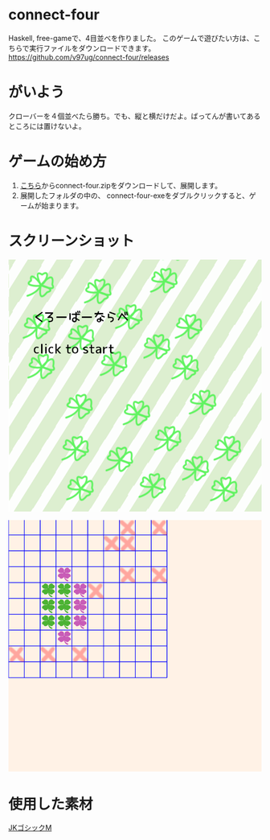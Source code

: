 # connect-four
Haskell, free-gameで、4目並べを作りました。
このゲームで遊びたい方は、こちらで実行ファイルをダウンロードできます。https://github.com/v97ug/connect-four/releases

# がいよう

クローバーを４個並べたら勝ち。でも、縦と横だけだよ。ばってんが書いてあるところには置けないよ。

# ゲームの始め方

1. [こちら](https://github.com/v97ug/connect-four/releases)からconnect-four.zipをダウンロードして、展開します。
2. 展開したフォルダの中の、 connect-four-exeをダブルクリックすると、ゲームが始まります。


# スクリーンショット

![screenshot](screenshot.png)

![screenshot2](screenshot2.png)

# 使用した素材
[JKゴシックM](http://font.cutegirl.jp/jk-font-medium.html#more-460)